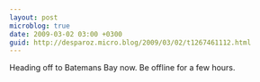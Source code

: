 ```yaml
---
layout: post
microblog: true
date: 2009-03-02 03:00 +0300
guid: http://desparoz.micro.blog/2009/03/02/t1267461112.html
---
```

Heading off to Batemans Bay now.  Be offline for a few hours.
